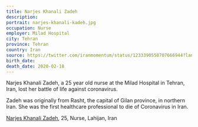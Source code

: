 ```yaml
---
title: Narjes Khanali Zadeh
description: 
portrait: narjes-khanali-kadeh.jpg
occupation: Nurse
employer: Milad Hospital
city: Tehran
province: Tehran
country: Iran
source: https://twitter.com/iranmomentum/status/1233390558707666944?lang=en, https://www.facebook.com/permalink.php?, https://twitter.com/irannw/status/1232666482338779139?lang=enid=102118224771166&story_fbid=102184081431247
birth_date: 
death_date: 2020-02-18
---
```


Narjes Khanali Zadeh, a 25 year old nurse at the Milad Hospital in Tehran, Iran, lost her battle of life against coronavirus.

Zadeh was originally from Rasht, the capital of Gilan province, in northern Iran. She was the first healthcare professional to die of Coronavirus in Iran.

<a href="https://iran-hrm.com/index.php/2020/03/31/dozens-of-iranian-doctors-died-during-irans-coronavirus-crisis/">Narjes Khanali Zadeh</a>, 25, Nurse, Lahijan, Iran

